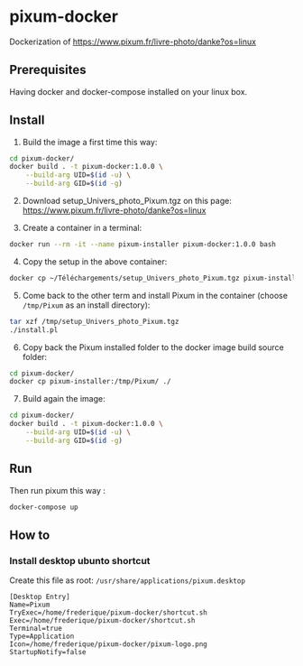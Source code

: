 # pixum-docker

Dockerization of https://www.pixum.fr/livre-photo/danke?os=linux

## Prerequisites

Having docker and docker-compose installed on your linux box.

## Install

1) Build the image a first time this way:
```bash
cd pixum-docker/
docker build . -t pixum-docker:1.0.0 \
    --build-arg UID=$(id -u) \
    --build-arg GID=$(id -g)
```

2) Download setup_Univers_photo_Pixum.tgz on this page: https://www.pixum.fr/livre-photo/danke?os=linux

3) Create a container in a terminal:
```bash
docker run --rm -it --name pixum-installer pixum-docker:1.0.0 bash
```

4) Copy the setup in the above container:
```bash
docker cp ~/Téléchargements/setup_Univers_photo_Pixum.tgz pixum-installer:/tmp/
```

5) Come back to the other term and install Pixum in the container (choose `/tmp/Pixum` as an install directory):
```bash
tar xzf /tmp/setup_Univers_photo_Pixum.tgz
./install.pl
```

6) Copy back the Pixum installed folder to the docker image build source folder:
```bash
cd pixum-docker/
docker cp pixum-installer:/tmp/Pixum/ ./
```

7) Build again the image:
```bash
cd pixum-docker/
docker build . -t pixum-docker:1.0.0 \
    --build-arg UID=$(id -u) \
    --build-arg GID=$(id -g)
```

## Run

Then run pixum this way :
```bash
docker-compose up
```

## How to

### Install desktop ubunto shortcut

Create this file as root: `/usr/share/applications/pixum.desktop`

```
[Desktop Entry]
Name=Pixum
TryExec=/home/frederique/pixum-docker/shortcut.sh
Exec=/home/frederique/pixum-docker/shortcut.sh
Terminal=true
Type=Application
Icon=/home/frederique/pixum-docker/pixum-logo.png
StartupNotify=false
```
